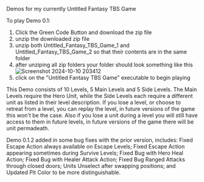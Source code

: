 Demos for my currently Untitled Fantasy TBS Game

To play Demo 0.1:
1) Click the Green Code Button and download the zip file
2) unzip the downloaded zip file
3) unzip both Untitled_Fantasy_TBS_Game_1 and Untitled_Fantasy_TBS_Game_2 so that their contents are in the same folder
4) after unziping all zip folders your folder should look something like this
![Screenshot 2024-10-10 203412](https://github.com/user-attachments/assets/c3d67b70-4cf4-4440-9735-6b047c00e576)
5) click on the "Untitled Fantasy TBS Game" executable to begin playing

This Demo consists of 10 Levels, 5 Main Levels and 5 Side Levels. The Main Levels require the Hero Unit, while the Side Levels each require a different unit as listed in their level description. If you lose a level, or choose to retreat from a level, you can replay the level, in future versions of the game this won't be the case. Also if you lose a unit during a level you will still have access to them in future levels, in future versions of the game there will be unit permadeath.

Demo 0.1.2 added in some bug fixes with the prior version, includes: Fixed Escape Action always available on Escape Levels; Fixed Escape Action appearing sometimes during Survive Levels; Fixed Bug with Hero Heal Action; Fixed Bug with Healer Attack Action; Fixed Bug Ranged Attacks through closed doors; Units Unselect after swapping positions; and Updated Pit Color to be more distinguishable. 
